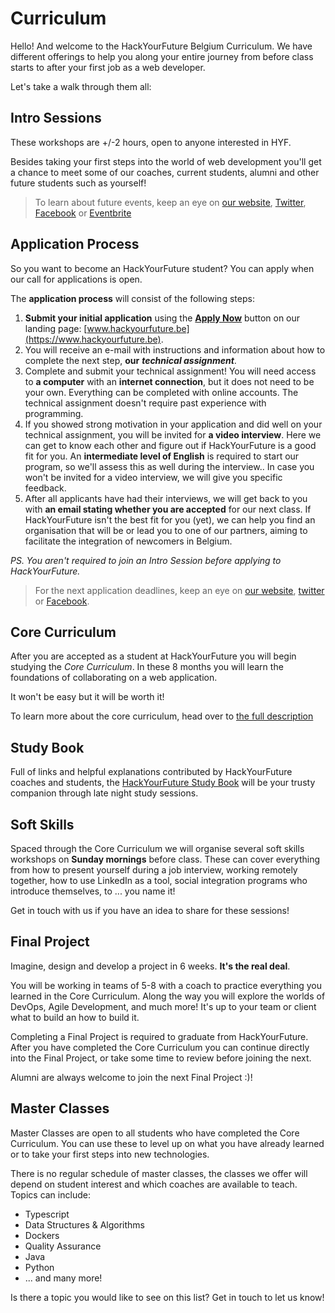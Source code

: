 # Curriculum

Hello! And welcome to the HackYourFuture Belgium Curriculum. We have different offerings to help you along your entire journey from before class starts to after your first job as a web developer.

Let's take a walk through them all:

## Intro Sessions

These workshops are +/-2 hours, open to anyone interested in HYF.

Besides taking your first steps into the world of web development you'll get a chance to meet some of our coaches, current students, alumni and other future students such as yourself!

> To learn about future events, keep an eye on [our website](https://hackyourfuture.be), [Twitter](https://twitter.com/HackYFutureBE), [Facebook](https://www.facebook.com/HackYFutureBE/) or [Eventbrite](https://www.eventbrite.be/o/hackyourfuture-belgium-17962288989)

## Application Process

So you want to become an HackYourFuture student? You can apply when our call for applications is open.

The **application process** will consist of the following steps:

1. **Submit your initial application** using the [**Apply Now**](https://hackyourfuture.be/) button on our landing page: [www.hackyourfuture.be](https://www.hackyourfuture.be).
2. You will receive an e-mail with instructions and information about how to complete the next step, **our** _**technical assignment**_.
3. Complete and submit your technical assignment! You will need access to **a computer** with an **internet connection**, but it does not need to be your own. Everything can be completed with online accounts. The technical assignment doesn't require past experience with programming.
4. If you showed strong motivation in your application and did well on your technical assignment, you will be invited for **a video interview**. Here we can get to know each other and figure out if HackYourFuture is a good fit for you. An **intermediate level of English** is required to start our program, so we'll assess this as well during the interview.. In case you won't be invited for a video interview, we will give you specific feedback.
5. After all applicants have had their interviews, we will get back to you with **an email stating whether you are accepted** for our next class. If HackYourFuture isn't the best fit for you \(yet\), we can help you find an organisation that will be or lead you to one of our partners, aiming to facilitate the integration of newcomers in Belgium.

_PS. You aren't required to join an Intro Session before applying to HackYourFuture._

> For the next application deadlines, keep an eye on [our website](https://hackyourfuture.be), [twitter](https://twitter.com/HackYFutureBE) or [Facebook](https://www.facebook.com/HackYFutureBE/).

## Core Curriculum

After you are accepted as a student at HackYourFuture you will begin studying the _Core Curriculum_. In these 8 months you will learn the foundations of collaborating on a web application.

It won't be easy but it will be worth it!

To learn more about the core curriculum, head over to [the full description](https://home.hackyourfuture.be/curriculum/core)

## Study Book

Full of links and helpful explanations contributed by HackYourFuture coaches and students, the [HackYourFuture Study Book](https://hackyourfuture.github.io/study) will be your trusty companion through late night study sessions.

## Soft Skills

Spaced through the Core Curriculum we will organise several soft skills workshops on **Sunday mornings** before class. These can cover everything from how to present yourself during a job interview, working remotely together, how to use LinkedIn as a tool, social integration programs who introduce themselves, to ... you name it!

Get in touch with us if you have an idea to share for these sessions!

## Final Project

Imagine, design and develop a project in 6 weeks. **It's the real deal**.

You will be working in teams of 5-8 with a coach to practice everything you learned in the Core Curriculum. Along the way you will explore the worlds of DevOps, Agile Development, and much more! It's up to your team or client what to build an how to build it.

Completing a Final Project is required to graduate from HackYourFuture. After you have completed the Core Curriculum you can continue directly into the Final Project, or take some time to review before joining the next.

Alumni are always welcome to join the next Final Project :\)!

## Master Classes

Master Classes are open to all students who have completed the Core Curriculum. You can use these to level up on what you have already learned or to take your first steps into new technologies.

There is no regular schedule of master classes, the classes we offer will depend on student interest and which coaches are available to teach. Topics can include:

* Typescript
* Data Structures & Algorithms
* Dockers
* Quality Assurance
* Java
* Python
* ... and many more!

Is there a topic you would like to see on this list? Get in touch to let us know!

